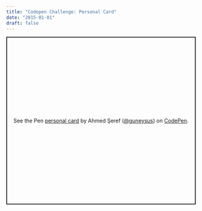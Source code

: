 ```yaml
---
title: "Codepen Challenge: Personal Card"
date: "2015-01-01"
draft: false
---
```



<p class="codepen" data-height="445" data-theme-id="light" data-default-tab="result" data-user="guneysus" data-slug-hash="wvwgPVq" style="height: 445px; box-sizing: border-box; display: flex; align-items: center; justify-content: center; border: 2px solid; margin: 1em 0; padding: 1em;" data-pen-title="personal card">
  <span>See the Pen <a href="https://codepen.io/guneysus/pen/wvwgPVq">
  personal card</a> by Ahmed Şeref (<a href="https://codepen.io/guneysus">@guneysus</a>)
  on <a href="https://codepen.io">CodePen</a>.</span>
</p>

<script async src="https://static.codepen.io/assets/embed/ei.js"></script>
